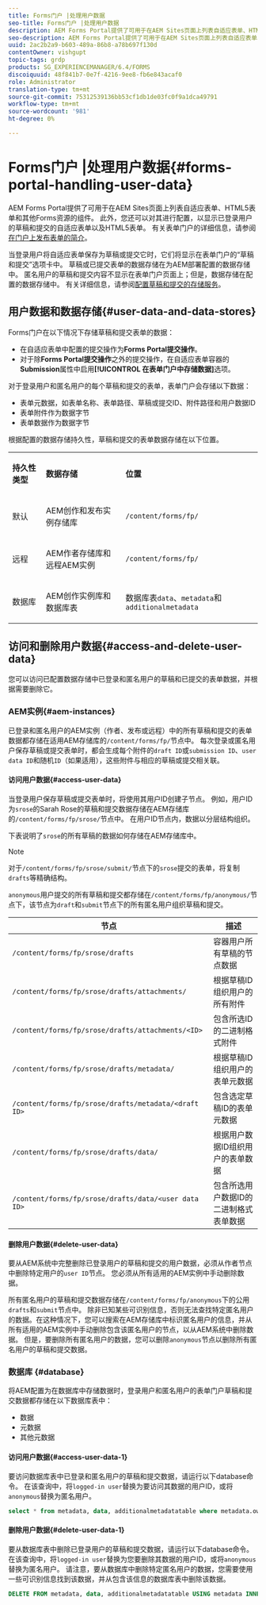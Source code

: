 ```yaml
---
title: Forms门户 |处理用户数据
seo-title: Forms门户 |处理用户数据
description: AEM Forms Portal提供了可用于在AEM Sites页面上列表自适应表单、HTML5表单和其他Forms资源的组件。 了解Forms门户如何存储草稿和提交表单的数据。 深入了解如何访问已配置数据存储中已登录和匿名用户的草稿和提交表单数据，并根据需要删除它。
seo-description: AEM Forms Portal提供了可用于在AEM Sites页面上列表自适应表单、HTML5表单和其他Forms资源的组件。 了解Forms门户如何存储草稿和提交表单的数据。 深入了解如何访问已配置数据存储中已登录和匿名用户的草稿和提交表单数据，并根据需要删除它。
uuid: 2ac2b2a9-b603-489a-86b8-a78b697f130d
contentOwner: vishgupt
topic-tags: grdp
products: SG_EXPERIENCEMANAGER/6.4/FORMS
discoiquuid: 48f841b7-0e7f-4216-9ee8-fb6e843acaf0
role: Administrator
translation-type: tm+mt
source-git-commit: 75312539136bb53cf1db1de03fc0f9a1dca49791
workflow-type: tm+mt
source-wordcount: '981'
ht-degree: 0%

---
```



# Forms门户 |处理用户数据{#forms-portal-handling-user-data}

AEM Forms Portal提供了可用于在AEM Sites页面上列表自适应表单、HTML5表单和其他Forms资源的组件。 此外，您还可以对其进行配置，以显示已登录用户的草稿和提交的自适应表单以及HTML5表单。 有关表单门户的详细信息，请参阅[在门户上发布表单的简介](/help/forms/using/introduction-publishing-forms.md)。

当登录用户将自适应表单保存为草稿或提交它时，它们将显示在表单门户的“草稿和提交”选项卡中。 草稿或已提交表单的数据存储在为AEM部署配置的数据存储中。 匿名用户的草稿和提交内容不显示在表单门户页面上；但是，数据存储在配置的数据存储中。 有关详细信息，请参阅[配置草稿和提交的存储服务](/help/forms/using/configuring-draft-submission-storage.md)。

## 用户数据和数据存储{#user-data-and-data-stores}

Forms门户在以下情况下存储草稿和提交表单的数据：

* 在自适应表单中配置的提交操作为&#x200B;**Forms Portal提交操作**。
* 对于除&#x200B;**Forms Portal提交操作**&#x200B;之外的提交操作，在自适应表单容器的&#x200B;**Submission**&#x200B;属性中启用&#x200B;**[!UICONTROL 在表单门户中存储数据]**&#x200B;选项。

对于登录用户和匿名用户的每个草稿和提交的表单，表单门户会存储以下数据：

* 表单元数据，如表单名称、表单路径、草稿或提交ID、附件路径和用户数据ID
* 表单附件作为数据字节
* 表单数据作为数据字节

根据配置的数据存储持久性，草稿和提交的表单数据存储在以下位置。

<table> 
 <tbody> 
  <tr> 
   <td><p><strong>持久性类型</strong></p> </td> 
   <td><p><strong>数据存储</strong></p> </td> 
   <td><p><strong>位置</strong></p> </td> 
  </tr> 
  <tr> 
   <td><p>默认</p> </td> 
   <td><p>AEM创作和发布实例存储库</p> </td> 
   <td><p><code>/content/forms/fp/</code></p> </td> 
  </tr> 
  <tr> 
   <td><p>远程</p> </td> 
   <td><p>AEM作者存储库和远程AEM实例</p> </td> 
   <td><p><code>/content/forms/fp/</code></p> </td> 
  </tr> 
  <tr> 
   <td><p>数据库</p> </td> 
   <td><p>AEM创作实例库和数据库表</p> </td> 
   <td>数据库表<code>data</code>、<code>metadata</code>和 <code>additionalmetadata</code></td> 
  </tr> 
 </tbody> 
</table>

## 访问和删除用户数据{#access-and-delete-user-data}

您可以访问已配置数据存储中已登录和匿名用户的草稿和已提交的表单数据，并根据需要删除它。

### AEM实例{#aem-instances}

已登录和匿名用户的AEM实例（作者、发布或远程）中的所有草稿和提交的表单数据都存储在适用AEM存储库的`/content/forms/fp/`节点中。 每次登录或匿名用户保存草稿或提交表单时，都会生成每个附件的`draft ID`或`submission ID`、`user data ID`和随机`ID`（如果适用），这些附件与相应的草稿或提交相关联。

#### 访问用户数据{#access-user-data}

当登录用户保存草稿或提交表单时，将使用其用户ID创建子节点。 例如，用户ID为`srose`的Sarah Rose的草稿和提交数据存储在AEM存储库的`/content/forms/fp/srose/`节点中。 在用户ID节点内，数据以分层结构组织。

下表说明了`srose`的所有草稿的数据如何存储在AEM存储库中。

>[!NOTE]
>
>对于`/content/forms/fp/srose/submit/`节点下的`srose`提交的表单，将复制`drafts`等精确结构。
>
>`anonymous`用户提交的所有草稿和提交都存储在`/content/forms/fp/anonymous/`节点下，该节点为`draft`和`submit`节点下的所有匿名用户组织草稿和提交。

| 节点 | 描述 |
|---|---|
| `/content/forms/fp/srose/drafts` | 容器用户所有草稿的节点数据 |
| `/content/forms/fp/srose/drafts/attachments/` | 根据草稿ID组织用户的所有附件 |
| `/content/forms/fp/srose/drafts/attachments/<ID>` | 包含所选ID的二进制格式附件 |
| `/content/forms/fp/srose/drafts/metadata/` | 根据草稿ID组织用户的表单元数据 |
| `/content/forms/fp/srose/drafts/metadata/<draft ID>` | 包含选定草稿ID的表单元数据 |
| `/content/forms/fp/srose/drafts/data/` | 根据用户数据ID组织用户的表单数据 |
| `/content/forms/fp/srose/drafts/data/<user data ID>` | 包含所选用户数据ID的二进制格式表单数据 |

#### 删除用户数据{#delete-user-data}

要从AEM系统中完整删除已登录用户的草稿和提交的用户数据，必须从作者节点中删除特定用户的`user ID`节点。 您必须从所有适用的AEM实例中手动删除数据。

所有匿名用户的草稿和提交数据存储在`/content/forms/fp/anonymous`下的公用`drafts`和`submit`节点中。 除非已知某些可识别信息，否则无法查找特定匿名用户的数据。在这种情况下，您可以搜索在AEM存储库中标识匿名用户的信息，并从所有适用的AEM实例中手动删除包含该匿名用户的节点，以从AEM系统中删除数据。 但是，要删除所有匿名用户的数据，您可以删除`anonymous`节点以删除所有匿名用户的草稿和提交数据。

### 数据库 {#database}

将AEM配置为在数据库中存储数据时，登录用户和匿名用户的表单门户草稿和提交数据都存储在以下数据库表中：

* 数据
* 元数据
* 其他元数据

#### 访问用户数据{#access-user-data-1}

要访问数据库表中已登录和匿名用户的草稿和提交数据，请运行以下database命令。 在该查询中，将`logged-in user`替换为要访问其数据的用户ID，或将`anonymous`替换为匿名用户。

```sql
select * from metadata, data, additionalmetadatatable where metadata.owner = 'logged-in user' and metadata.id = additionalmetadatatable.id and metadata.userdataID = data.id
```

#### 删除用户数据{#delete-user-data-1}

要从数据库表中删除已登录用户的草稿和提交数据，请运行以下database命令。 在该查询中，将`logged-in user`替换为您要删除其数据的用户ID，或将`anonymous`替换为匿名用户。 请注意，要从数据库中删除特定匿名用户的数据，您需要使用一些可识别信息找到该数据，并从包含该信息的数据库表中删除该数据。

```sql
DELETE FROM metadata, data, additionalmetadatatable USING metadata INNER JOIN data ON metadata.userdataID = data.id INNER JOIN additionalmetadatatable ON metadata.id = additionalmetadatatable.id WHERE metadata.owner = 'logged-in user'
```

